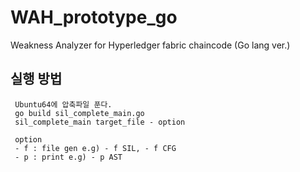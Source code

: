 # WAH_prototype_go
Weakness Analyzer for Hyperledger fabric chaincode (Go lang ver.)

## 실행 방법
```
 Ubuntu64에 압축파일 푼다.
 go build sil_complete_main.go
 sil_complete_main target_file - option 
 
 option
 - f : file gen e.g) - f SIL, - f CFG 
 - p : print e.g) - p AST
```

